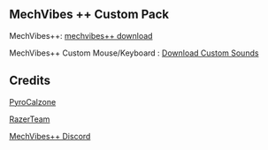 ## MechVibes ++ Custom Pack

MechVibes++: [mechvibes++ download](https://github.com/PyroCalzone/MechVibesPlusPlus/releases/download/v2.4.0/MechvibesPlusPlus.Setup.2.4.0.exe)

MechVibes++ Custom Mouse/Keyboard : [Download Custom Sounds](https://github.com/RazerTeam/MechVibesPlusPlus/releases/download/soundpack/MechVibesPlusPlus.KeyboardxMouse.7z )

## Credits

[PyroCalzone](https://github.com/PyroCalzone)

[RazerTeam](https://github.com/RazerTeam)

[MechVibes++ Discord](https://discord.gg/CZ8Qgth2SW)
